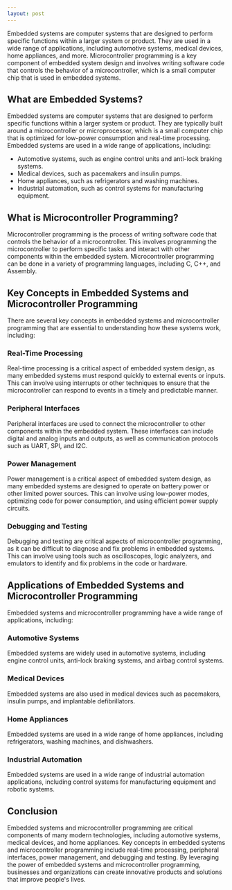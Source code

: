 ```yaml
---
layout: post
---
```

Embedded systems are computer systems that are designed to perform specific functions within a larger system or product. They are used in a wide range of applications, including automotive systems, medical devices, home appliances, and more. Microcontroller programming is a key component of embedded system design and involves writing software code that controls the behavior of a microcontroller, which is a small computer chip that is used in embedded systems.

## What are Embedded Systems?

Embedded systems are computer systems that are designed to perform specific functions within a larger system or product. They are typically built around a microcontroller or microprocessor, which is a small computer chip that is optimized for low-power consumption and real-time processing. Embedded systems are used in a wide range of applications, including:

- Automotive systems, such as engine control units and anti-lock braking systems.
- Medical devices, such as pacemakers and insulin pumps.
- Home appliances, such as refrigerators and washing machines.
- Industrial automation, such as control systems for manufacturing equipment.

## What is Microcontroller Programming?

Microcontroller programming is the process of writing software code that controls the behavior of a microcontroller. This involves programming the microcontroller to perform specific tasks and interact with other components within the embedded system. Microcontroller programming can be done in a variety of programming languages, including C, C++, and Assembly.

## Key Concepts in Embedded Systems and Microcontroller Programming

There are several key concepts in embedded systems and microcontroller programming that are essential to understanding how these systems work, including:

### Real-Time Processing

Real-time processing is a critical aspect of embedded system design, as many embedded systems must respond quickly to external events or inputs. This can involve using interrupts or other techniques to ensure that the microcontroller can respond to events in a timely and predictable manner.

### Peripheral Interfaces

Peripheral interfaces are used to connect the microcontroller to other components within the embedded system. These interfaces can include digital and analog inputs and outputs, as well as communication protocols such as UART, SPI, and I2C.

### Power Management

Power management is a critical aspect of embedded system design, as many embedded systems are designed to operate on battery power or other limited power sources. This can involve using low-power modes, optimizing code for power consumption, and using efficient power supply circuits.

### Debugging and Testing

Debugging and testing are critical aspects of microcontroller programming, as it can be difficult to diagnose and fix problems in embedded systems. This can involve using tools such as oscilloscopes, logic analyzers, and emulators to identify and fix problems in the code or hardware.

## Applications of Embedded Systems and Microcontroller Programming

Embedded systems and microcontroller programming have a wide range of applications, including:

### Automotive Systems

Embedded systems are widely used in automotive systems, including engine control units, anti-lock braking systems, and airbag control systems.

### Medical Devices

Embedded systems are also used in medical devices such as pacemakers, insulin pumps, and implantable defibrillators.

### Home Appliances

Embedded systems are used in a wide range of home appliances, including refrigerators, washing machines, and dishwashers.

### Industrial Automation

Embedded systems are used in a wide range of industrial automation applications, including control systems for manufacturing equipment and robotic systems.

## Conclusion

Embedded systems and microcontroller programming are critical components of many modern technologies, including automotive systems, medical devices, and home appliances. Key concepts in embedded systems and microcontroller programming include real-time processing, peripheral interfaces, power management, and debugging and testing. By leveraging the power of embedded systems and microcontroller programming, businesses and organizations can create innovative products and solutions that improve people's lives.